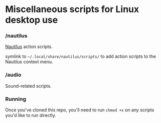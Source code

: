 # Miscellaneous scripts for Linux desktop use

### /nautilus
[Nautilus](https://en.wikipedia.org/wiki/GNOME_Files) action scripts.

symlink to `~/.local/share/nautilus/scripts/` to add action scripts to the
Nautilus context menu.

### /audio
Sound-related scripts.

### Running

Once you've cloned this repo, you'll need to run `chmod +x` on any scripts
you'd like to run directly.
